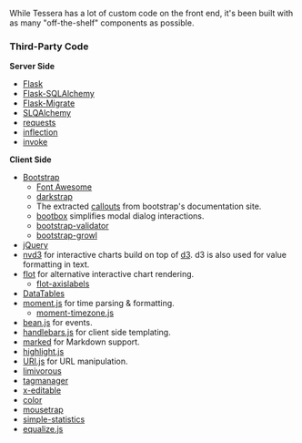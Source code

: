 While Tessera has a lot of custom code on the front end, it's been
built with as many "off-the-shelf" components as possible.

### Third-Party Code ###

**Server Side**

* [Flask](http://flask.pocoo.org/)
* [Flask-SQLAlchemy](http://pythonhosted.org/Flask-SQLAlchemy/)
* [Flask-Migrate](https://github.com/miguelgrinberg/Flask-Migrate)
* [SLQAlchemy](http://www.sqlalchemy.org/)
* [requests](https://github.com/kennethreitz/requests)
* [inflection](https://github.com/jpvanhal/inflection)
* [invoke](https://github.com/pyinvoke/invoke)

**Client Side**

* [Bootstrap](http://getbootstrap.com/)
  * [Font Awesome](http://fortawesome.github.com/Font-Awesome/)
  * [darkstrap](https://github.com/danneu/darkstrap)
  * The extracted
    [callouts](https://gist.github.com/matthiasg/6153853) from
    bootstrap's documentation site.
  * [bootbox](http://bootboxjs.com/) simplifies modal dialog interactions.
  * [bootstrap-validator](http://bootstrapvalidator.com/)
  * [bootstrap-growl](https://github.com/mouse0270/bootstrap-growl)
* [jQuery](http://jquery.com/)
* [nvd3](https://github.com/novus/nvd3) for interactive charts build
  on top of [d3](http://d3js.org). d3 is also used for value
  formatting in text.
* [flot](http://www.flotcharts.org/) for alternative interactive chart
  rendering.
  * [flot-axislabels](https://github.com/mikeslim7/flot-axislabels)
* [DataTables](http://datatables.net/)
* [moment.js](http://momentjs.com/) for time parsing & formatting.
  * [moment-timezone.js](http://momentjs.com/timezone/)
* [bean.js](https://github.com/fat/bean) for events.
* [handlebars.js](http://handlebarsjs.com/) for client side templating.
* [marked](https://github.com/chjj/marked) for Markdown support.
* [highlight.js](http://highlightjs.org/)
* [URI.js](https://github.com/medialize/URI.js) for URL manipulation.
* [limivorous](https://github.com/aalpern/limivorous)
* [tagmanager](https://github.com/max-favilli/tagmanager)
* [x-editable](http://vitalets.github.io/x-editable/)
* [color](https://github.com/harthur/color)
* [mousetrap](https://github.com/ccampbell/mousetrap)
* [simple-statistics](https://github.com/tmcw/simple-statistics)
* [equalize.js](https://github.com/tsvensen/equalize.js/)
